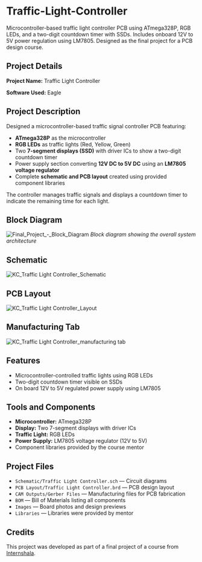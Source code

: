 # Traffic-Light-Controller
Microcontroller-based traffic light controller PCB using ATmega328P, RGB LEDs, and a two-digit countdown timer with SSDs. Includes onboard 12V to 5V power regulation using LM7805. Designed as the final project for a PCB design course.


## Project Details

**Project Name:** Traffic Light Controller

**Software Used:** Eagle


## Project Description

Designed a microcontroller-based traffic signal controller PCB featuring:

- **ATmega328P** as the microcontroller
- **RGB LEDs** as traffic lights (Red, Yellow, Green)
- Two **7-segment displays (SSD)** with driver ICs to show a two-digit countdown timer
- Power supply section converting **12V DC to 5V DC** using an **LM7805 voltage regulator**
- Complete **schematic and PCB layout** created using provided component libraries

The controller manages traffic signals and displays a countdown timer to indicate the remaining time for each light.


## Block Diagram
![Final_Project_-_Block_Diagram](https://github.com/user-attachments/assets/17f82189-f017-4f70-8b54-64779510ad27)
*Block diagram showing the overall system architecture*


## Schematic

![KC_Traffic Light Controller_Schematic](https://github.com/user-attachments/assets/384ee594-f210-44ba-a7ce-50f72f1fa528)


## PCB Layout

![KC_Traffic Light Controller_Layout](https://github.com/user-attachments/assets/eabb891f-f094-4777-a9a1-f69b5c397141)


## Manufacturing Tab

![KC_Traffic Light Controller_manufacturing tab](https://github.com/user-attachments/assets/09c8fdb0-ba58-4d2f-a38a-a8e7ed7eaf6e)


## Features

- Microcontroller-controlled traffic lights using RGB LEDs
- Two-digit countdown timer visible on SSDs
- On board 12V to 5V regulated power supply using LM7805

## Tools and Components

- **Microcontroller:** ATmega328P
- **Display:** Two 7-segment displays with driver ICs
- **Traffic Light:** RGB LEDs
- **Power Supply:** LM7805 voltage regulator (12V to 5V)
- Component libraries provided by the course mentor


## Project Files

- `Schematic/Traffic Light Controller.sch` — Circuit diagrams  
- `PCB Layout/Traffic Light Controller.brd` — PCB design layout  
- `CAM Outputs/Gerber Files` — Manufacturing files for PCB fabrication  
- `BOM` — Bill of Materials listing all components   
- `Images` — Board photos and design previews  
- `Libraries` — Libraries were provided by mentor


## Credits

This project was developed as part of a final project of a course from [Internshala](https://internshala.com/).  
